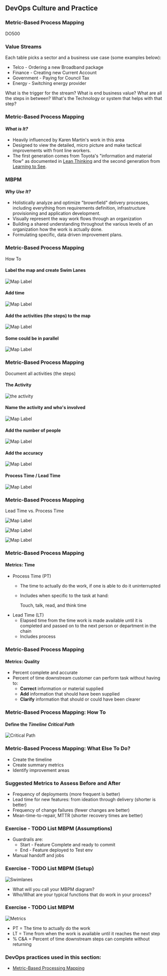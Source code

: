 <!-- .slide: data-background-image="images/RH_NewBrand_Background.png" -->
## DevOps Culture and Practice <!-- {_class="course-title"} -->
### Metric-Based Process Mapping <!-- {_class="title-color"} -->
DO500 <!-- {_class="title-color"} -->



### Value Streams
Each table picks a sector and a business use case (some examples below):
* Telco - Ordering a new Broadband package
* Finance - Creating new Current Account
* Government - Paying for Council Tax
* Energy - Switching energy provider

What is the trigger for the stream?
What is end business value?
What are all the steps in between?
What's the Technology or system that helps with that step?



### Metric-Based Process Mapping
#### _What is It?_
* Heavily influenced by Karen Martin's work in this area
* Designed to view the detailed, micro picture and make tactical improvements with front line workers.
* The first generation comes from Toyota's "information and material flow"
as documented in [Lean Thinking](https://rht-labs.github.io/practice-library/practices/vsm-and-mbpm/#footnote-1)
and the second generation from [Learning to See](https://rht-labs.github.io/practice-library/practices/vsm-and-mbpm/#footnote-2).



### MBPM
#### _Why Use It?_
* Holistically analyze and optimize "brownfield" delivery processes, including everything from requirements definition, infrastructure provisioning and application development.
* Visually represent the way work flows through an organization
* Building a shared understanding throughout the various levels of an organization
how the work is actually done.
* Formulating specific, data driven improvement plans.



### Metric-Based Process Mapping
How To



#### Label the map and create Swim Lanes
![Map Label](images/vsm/mbpm-swim-lanes.png)



#### Add time
![Map Label](images/vsm/mbpm-swim-add-time.png)



#### Add the activities (the steps) to the map
![Map Label](images/vsm/mbpm-steps.png)



#### Some could be in parallel
![Map Label](images/vsm/mbpm-steps-final.png)



### Metric-Based Process Mapping
Document all activities (the steps)



#### The Activity
![the activity](images/vsm/mbpm-activities-0.png)



#### Name the activity and who's involved
![Map Label](images/vsm/mbpm-activities-1.png)



#### Add the number of people 
![Map Label](images/vsm/mbpm-activities-2.png)



#### Add the accuracy
![Map Label](images/vsm/mbpm-activities-3.png)



#### Process Time / Lead Time
![Map Label](images/vsm/mbpm-activities-4.png)



### Metric-Based Process Mapping
Lead Time vs. Process Time



![Map Label](images/vsm/pt-lt-1.png)



![Map Label](images/vsm/pt-lt-2.png)



![Map Label](images/vsm/pt-lt-3.png)



### Metric-Based Process Mapping
#### Metrics: Time
* Process Time (PT)
  * The time to actually do the work, if one is able to do it uninterrupted
  * Includes when specific to the task at hand:

    Touch, talk, read, and think time
* Lead Time (LT)
  * Elapsed time from the time work is made available until it is completed
  and passed on to the next person or department in the chain
  * Includes process



### Metric-Based Process Mapping
#### Metrics: Quality
* Percent complete and accurate
* Percent of time downstream customer can perform task without having to:
  * **Correct** information or material supplied
  * **Add** information that should have been supplied
  * **Clarify** information that should or could have been clearer



### Metric-Based Process Mapping: How To
#### Define the _Timeline Critical Path_
![Critical Path](images/vsm/mbpmstep6.png)



### Metric-Based Process Mapping: What Else To Do?
* Create the timeline
* Create summary metrics
* Identify improvement areas



### Suggested Metrics to Assess Before and After
* Frequency of deployments (more frequent is better)
* Lead time for new features: from ideation through delivery (shorter is better)
* Frequency of change failures (fewer changes are better)
* Mean-time-to-repair, MTTR (shorter recovery times are better)



### Exercise - TODO List MBPM (Assumptions)

* Guardrails are:
  * Start - Feature Complete and ready to commit
  * End - Feature deployed to Test env
* Manual handoff and jobs



### Exercise - TODO List MBPM (Setup)

![Swimlanes](images/vsm/mbpmstep2.png) <!-- {_class="inline-image"} -->
* What will you call your MBPM diagram?
* Who/What are your typical functions that do work in your process?



### Exercise - TODO List MBPM

![Metrics](images/vsm/mbpmstep5.png) <!-- {_class="inline-image"} -->
* PT = The time to actually do the work
* LT = Time from when the work is available until it reaches the next step
* % C&A = Percent of time downstream steps can complete without returning



<!-- .slide: data-background-image="images/chef-background.png", class="white-style" -->
### DevOps practices used in this section:
- [Metric-Based Processing Mapping](https://openpracticelibrary.com/practice/vsm-and-mbpm/)
